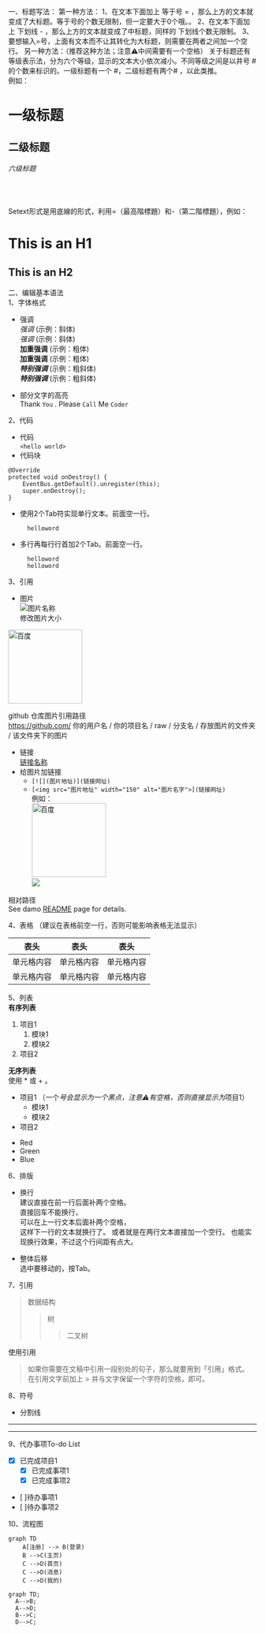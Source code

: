一、标题写法：
第一种方法：
1、在文本下面加上 等于号 = ，那么上方的文本就变成了大标题。等于号的个数无限制，但一定要大于0个哦。。
2、在文本下面加上 下划线 - ，那么上方的文本就变成了中标题，同样的 下划线个数无限制。
3、要想输入=号，上面有文本而不让其转化为大标题，则需要在两者之间加一个空行。
另一种方法：（推荐这种方法；注意⚠️中间需要有一个空格）
关于标题还有等级表示法，分为六个等级，显示的文本大小依次减小。不同等级之间是以井号  #  的个数来标识的。一级标题有一个 #，二级标题有两个# ，以此类推。  
例如：  
# 一级标题  
## 二级标题
###### 六级标题

<br><br>
Setext形式是用底線的形式，利用=（最高階標題）和-（第二階標題），例如：  

This is an H1
=

This is an H2
-

二、编辑基本语法  
1、字体格式
* 强调  
*强调*  (示例：斜体)  
 _强调_  (示例：斜体)  
**加重强调**  (示例：粗体)  
 __加重强调__ (示例：粗体)  
***特别强调*** (示例：粗斜体)  
___特别强调___  (示例：粗斜体)  

* 部分文字的高亮  
Thank `You` . Please `Call` Me `Coder`  

2、代码  
* 代码  
`<hello world>`  
* 代码块  
```
@Override
protected void onDestroy() {
    EventBus.getDefault().unregister(this);
    super.onDestroy();
}
```  

* 使用2个Tab符实现单行文本。前面空一行。

        helloword
    
* 多行再每行行首加2个Tab。前面空一行。

        helloword
        helloword
        
3、引用
* 图片  
![图片名称](https://www.baidu.com/img/bd_logo1.png)  
修改图片大小  
<img src="https://www.baidu.com/img/bd_logo1.png" width="150" alt="百度">  

github 仓库图片引用路径  
https://github.com/ 你的用户名 / 你的项目名 / raw / 分支名 / 存放图片的文件夹 / 该文件夹下的图片

* 链接  
[链接名称](https://www.baidu.com/)
* 给图片加链接  
    * `[![](图片地址)](链接网址)`  
    * `[<img src="图片地址" width="150" alt="图片名字">](链接网址)`  
例如：  
[<img src="https://www.baidu.com/img/bd_logo1.png" width="150" alt="百度">](http://baidu.com)  
[![](https://ss0.baidu.com/6ONWsjip0QIZ8tyhnq/it/u=2920084749,2018893236&fm=58&s=39C718720E8EBE011B398BAC0300F024&bpow=121&bpoh=75)](http://baidu.com)  

相对路径  
See damo [README](/README.md) page for details.  


4、表格 （建议在表格前空一行，否则可能影响表格无法显示）
 
 表头  | 表头  | 表头
 ---- | ----- | ------  
 单元格内容  | 单元格内容 | 单元格内容 
 单元格内容  | 单元格内容 | 单元格内容  
 

5、列表   
**有序列表**  
1. 项目1
    1. 模块1
    2. 模块2
2. 项目2 

**无序列表**  
使用 * 或 + 。
* 项目1 （一个*号会显示为一个黑点，注意⚠️有空格，否则直接显示为*项目1） 
    * 模块1
    * 模块2
* 项目2

+   Red
+   Green
+   Blue
 
6、排版  
* 换行  
建议直接在前一行后面补两个空格。  
直接回车不能换行，  
可以在上一行文本后面补两个空格，  
这样下一行的文本就换行了。
或者就是在两行文本直接加一个空行。
也能实现换行效果，不过这个行间距有点大。  

* 整体后移  
选中要移动的，按Tab。

 
7、引用
>数据结构  
>>树  
>>>二叉树

使用引用
> 如果你需要在文稿中引用一段别处的句子，那么就要用到「引用」格式。  
在引用文字前加上 > 并与文字保留一个字符的空格，即可。

8、符号
* 分割线
***
---------------------
   

9、代办事项To-do List

- [x] 已完成项目1
  - [x] 已完成事项1
  - [x] 已完成事项2
- [ ]待办事项1
- [ ]待办事项2

10、流程图

```
graph TD
    A[注册] --> B(登录)
    B -->C(主页)
    C -->D(首页)
    C -->D(消息)
    C -->D(我的)
```

```mermaid
graph TD;
  A-->B;
  A-->D;
  B-->C;
  D-->C;